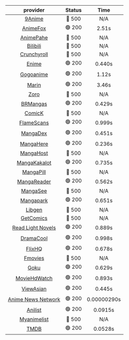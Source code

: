 | **provider** | **Status** | **Time** |
|:--------:|:------:|:----:|
| [9Anime](https://9anime.pl) | 🔴 500 | N/A |
|  [AnimeFox](https://animefox.tv)  | 🟢 200 | 2.51s |
| [AnimePahe](https://animepahe.com) | 🔴 500 | N/A |
| [Bilibili](https://bilibili.tv) | 🔴 500 | N/A |
| [Crunchyroll](https://cronchy.consumet.stream) | 🔴 500 | N/A |
|  [Enime](https://enime.moe)  | 🟢 200 | 0.440s |
|  [Gogoanime](https://gogoanime.cl)  | 🟢 200 | 1.12s |
|  [Marin](https://marin.moe)  | 🟢 200 | 3.46s |
| [Zoro](https://zoro.to) | 🔴 500 | N/A |
|  [BRMangas](https://www.brmangas.net)  | 🟢 200 | 0.429s |
| [ComicK](https://comick.app) | 🔴 500 | N/A |
|  [FlameScans](https://flamescans.org/)  | 🟢 200 | 0.999s |
|  [MangaDex](https://mangadex.org)  | 🟢 200 | 0.451s |
|  [MangaHere](http://www.mangahere.cc)  | 🟢 200 | 0.236s |
| [MangaHost](https://mangahosted.com) | 🔴 500 | N/A |
|  [MangaKakalot](https://mangakakalot.com)  | 🟢 200 | 0.735s |
| [MangaPill](https://mangapill.com) | 🔴 500 | N/A |
|  [MangaReader](https://mangareader.to)  | 🟢 200 | 0.562s |
| [MangaSee](https://mangasee123.com) | 🔴 500 | N/A |
|  [Mangapark](https://v2.mangapark.net)  | 🟢 200 | 0.651s |
| [Libgen](http://libgen) | 🔴 500 | N/A |
| [GetComics](https://getcomics.info/) | 🔴 500 | N/A |
|  [Read Light Novels](https://readlightnovels.net)  | 🟢 200 | 0.889s |
|  [DramaCool](https://www1.dramacool.cr)  | 🟢 200 | 0.998s |
|  [FlixHQ](https://flixhq.to)  | 🟢 200 | 0.678s |
| [Fmovies](https://fmovies.to) | 🔴 500 | N/A |
|  [Goku](https://goku.sx)  | 🟢 200 | 0.629s |
|  [MovieHdWatch](https://movieshd.watch)  | 🟢 200 | 0.893s |
|  [ViewAsian](https://viewasian.co)  | 🟢 200 | 0.445s |
|  [Anime News Network](https://www.animenewsnetwork.com)  | 🟢 200 | 0.00000290s |
|  [Anilist](https://anilist.co)  | 🟢 200 | 0.0915s |
| [Myanimelist](https://myanimelist.net/) | 🔴 500 | N/A |
|  [TMDB](https://www.themoviedb.org)  | 🟢 200 | 0.0528s |
